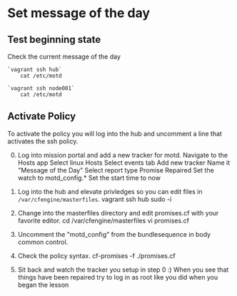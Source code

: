 # Set message of the day

## Test beginning state
Check the current message of the day

    `vagrant ssh hub`
        cat /etc/motd

    `vagrant ssh node001`
        cat /etc/motd

## Activate Policy
To activate the policy you will log into the hub and uncomment a line that
activates the ssh policy.

0. Log into mission portal and add a new tracker for motd.
    Navigate to the Hosts app
    Select linux Hosts
    Select events tab
    Add new tracker
    Name it "Message of the Day"
    Select report type Promise Repaired
    Set the watch to motd_config.* 
    Set the start time to now

1. Log into the hub and elevate privledges so you can edit files in `/var/cfengine/masterfiles`.
    vagrant ssh hub
    sudo -i
2. Change into the masterfiles directory and edit promises.cf with your favorite editor.
    cd /var/cfengine/masterfiles
    vi promises.cf
3. Uncomment the "motd_config" from the bundlesequence in body common control.
4. Check the policy syntax.
    cf-promises -f ./promises.cf

5. Sit back and watch the tracker you setup in step 0 :) When you see that
   things have been repaired try to log in as root like you did when you began
   the lesson
